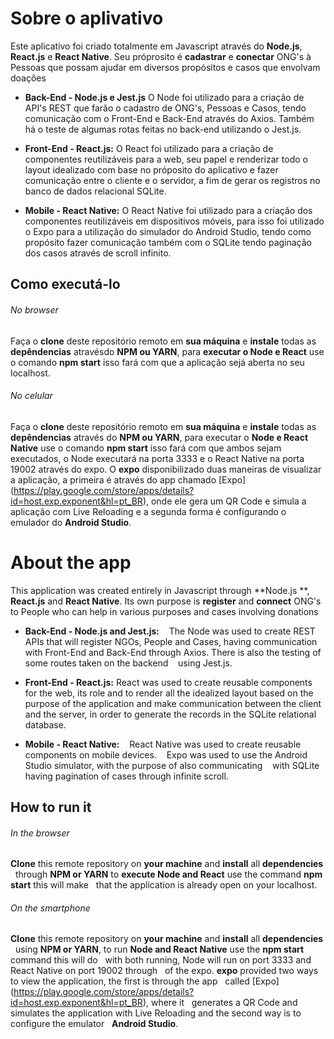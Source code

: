 # Sobre o aplivativo
 Este aplicativo foi criado totalmente em Javascript através do **Node.js**, **React.js** e **React Native**.  Seu próprosito é **cadastrar** e **conectar** ONG's à Pessoas que possam ajudar em diversos propósitos e casos que envolvam doações

 * **Back-End - Node.js e Jest.js**
     O Node foi utilizado para a criação de API's REST que farão o cadastro de ONG's, Pessoas e Casos, tendo
     comunicação com o Front-End e Back-End através do Axios. Também há o teste de algumas rotas feitas no back-end 
     utilizando o Jest.js.

 * **Front-End - React.js:**
     O React foi utilizado para a criação de componentes reutilizáveis para a web, seu papel e renderizar todo o
     layout idealizado com base no próposito do aplicativo e fazer comunicação entre o cliente e o servidor, a fim
     de gerar os registros no banco de dados relacional SQLite.

 * **Mobile - React Native:**
     O React Native foi utilizado para a criação dos componentes reutilizáveis em dispositivos móveis, para isso foi
     utilizado o Expo para a utilização do simulador do Android Studio, tendo como propósito fazer comunicação também
     com o SQLite tendo paginação dos casos através de scroll infinito.

## Como executá-lo
 ###### No browser
  Faça o **clone** deste repositório remoto em **sua máquina** e **instale** todas as **depêndencias**
  atravésdo **NPM ou YARN**, para **executar o Node e React** use o comando **npm start** isso fará com
  que a aplicação sejá aberta no seu localhost.

 ###### No celular 
  Faça o **clone** deste repositório remoto em **sua máquina** e **instale** todas as **depêndencias** 
  através do **NPM ou YARN**, para executar o **Node e React Native** use o comando **npm start** isso fará
  com que ambos sejam executados, o Node executará na porta 3333 e o React Native na porta 19002 através 
  do expo. O **expo** disponibilizado duas maneiras de visualizar a aplicação, a primeira é através do app
  chamado [Expo] (https://play.google.com/store/apps/details?id=host.exp.exponent&hl=pt_BR), onde ele 
  gera um QR Code e simula a aplicação com Live Reloading e a segunda forma é configurando o emulador
  do **Android Studio**.
  
  
# About the app
This application was created entirely in Javascript through **Node.js **, **React.js** and **React Native**. Its own purpose is   **register** and **connect** ONG's to People who can help in various purposes and cases involving donations

* **Back-End - Node.js and Jest.js:**
   The Node was used to create REST APIs that will register NGOs, People and Cases, having communication with Front-End and 
   Back-End through Axios. There is also the testing of some routes taken on the backend
   using Jest.js.

* **Front-End - React.js:**
   React was used to create reusable components for the web, its role and to render all the idealized layout based on
   the purpose of the application and make communication between the client and the server, in order to generate the 
   records in the SQLite relational database.

* **Mobile - React Native:**
   React Native was used to create reusable components on mobile devices.
   Expo was used to use the Android Studio simulator, with the purpose of also communicating
   with SQLite having pagination of cases through infinite scroll.

## How to run it
 ###### In the browser
   **Clone**  this remote repository on **your machine** and **install**  all  **dependencies** 
  through  **NPM or YARN** to **execute Node and React** use the command **npm start** this will make
  that the application is already open on your localhost.

 ###### On the smartphone
  **Clone** this remote repository on **your machine** and **install** all **dependencies**
  using **NPM or YARN**, to run **Node and React Native** use the **npm start** command this will do
  with both running, Node will run on port 3333 and React Native on port 19002 through
  of the expo. **expo** provided two ways to view the application, the first is through the app
  called [Expo] (https://play.google.com/store/apps/details?id=host.exp.exponent&hl=pt_BR), where it
  generates a QR Code and simulates the application with Live Reloading and the second way is to configure the emulator
  **Android Studio**.
